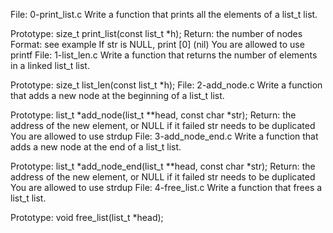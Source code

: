 File: 0-print_list.c 
Write a function that prints all the elements of a list_t list.

Prototype: size_t print_list(const list_t *h);
Return: the number of nodes
Format: see example
If str is NULL, print [0] (nil)
You are allowed to use printf
File: 1-list_len.c
Write a function that returns the number of elements in a linked list_t list.

Prototype: size_t list_len(const list_t *h);
File: 2-add_node.c 
Write a function that adds a new node at the beginning of a list_t list.

Prototype: list_t *add_node(list_t **head, const char *str);
Return: the address of the new element, or NULL if it failed
str needs to be duplicated
You are allowed to use strdup
File: 3-add_node_end.c
Write a function that adds a new node at the end of a list_t list.

Prototype: list_t *add_node_end(list_t **head, const char *str);
Return: the address of the new element, or NULL if it failed
str needs to be duplicated
You are allowed to use strdup
File: 4-free_list.c
Write a function that frees a list_t list.

Prototype: void free_list(list_t *head);
